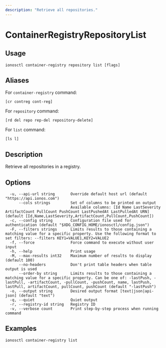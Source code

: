 ```yaml
---
description: "Retrieve all repositories."
---
```


# ContainerRegistryRepositoryList

## Usage

```text
ionosctl container-registry repository list [flags]
```

## Aliases

For `container-registry` command:

```text
[cr contreg cont-reg]
```

For `repository` command:

```text
[rd del repo rep-del repository-delete]
```

For `list` command:

```text
[ls l]
```

## Description

Retrieve all repositories in a registry.

## Options

```text
  -u, --api-url string       Override default host url (default "https://api.ionos.com")
      --cols strings         Set of columns to be printed on output 
                             Available columns: [Id Name LastSeverity ArtifactCount PullCount PushCount LastPushedAt LastPulledAt URN] (default [Id,Name,LastSeverity,ArtifactCount,PullCount,PushCount])
  -c, --config string        Configuration file used for authentication (default "$XDG_CONFIG_HOME/ionosctl/config.json")
  -F, --filters strings      Limits results to those containing a matching value for a specific property. Use the following format to set filters: --filters KEY1=VALUE1,KEY2=VALUE2
  -f, --force                Force command to execute without user input
  -h, --help                 Print usage
  -M, --max-results int32    Maximum number of results to display (default 100)
      --no-headers           Don't print table headers when table output is used
      --order-by string      Limits results to those containing a matching value for a specific property. Can be one of: -lastPush, -lastPull, -artifactCount, -pullCount, -pushCount, name, lastPush, lastPull, artifactCount, pullCount, pushCount (default "-lastPush")
  -o, --output string        Desired output format [text|json|api-json] (default "text")
  -q, --quiet                Quiet output
  -r, --registry-id string   Registry ID
  -v, --verbose count        Print step-by-step process when running command
```

## Examples

```text
ionosctl container-registry list
```


